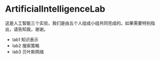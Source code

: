 # ArtificialIntelligenceLab
这是人工智能三个实验，我们是由五个人组成小组共同完成的。如果需要特别指出，请告知我，谢谢。<br>
* lab1 知识表示
* lab2 搜索策略
* lab3 贝叶斯网络
